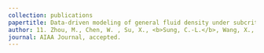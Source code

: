 ```yaml
---
collection: publications
papertitle: Data-driven modeling of general fluid density under subcritical and supercritical conditions
author: 11. Zhou, M., Chen, W. , Su, X., <b>Sung, C.-L.</b>, Wang, X., and Ren, Z. (2023)
journal: AIAA Journal, accepted.
---
```

